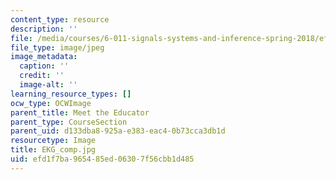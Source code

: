 ```yaml
---
content_type: resource
description: ''
file: /media/courses/6-011-signals-systems-and-inference-spring-2018/efd1f7ba965485ed06307f56cbb1d485_EKG_comp.jpg
file_type: image/jpeg
image_metadata:
  caption: ''
  credit: ''
  image-alt: ''
learning_resource_types: []
ocw_type: OCWImage
parent_title: Meet the Educator
parent_type: CourseSection
parent_uid: d133dba8-925a-e383-eac4-0b73cca3db1d
resourcetype: Image
title: EKG_comp.jpg
uid: efd1f7ba-9654-85ed-0630-7f56cbb1d485
---
```

